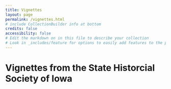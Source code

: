```yaml
---
title: Vignettes
layout: page
permalink: /vignettes.html
# include CollectionBuilder info at bottom
credits: false
accessibility: false
# Edit the markdown on in this file to describe your collection
# Look in _includes/feature for options to easily add features to the page
---
```


# Vignettes from the State Historcial Society of Iowa

